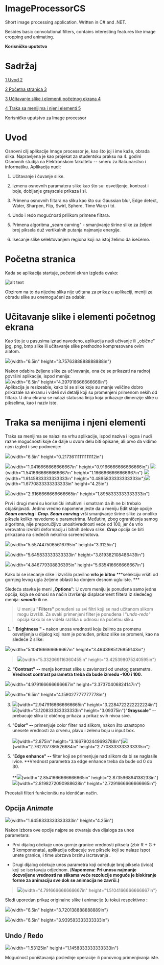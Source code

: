 # ImageProcessorCS
Short image processing application. Written in C# and .NET.

Besides basic convolutional filters, contains interesting features like image cropping and animating.


**Korisničko uputstvo**

**Sadržaj** 
===========

[1 Uvod 2](#uvod)

[2 Početna stranica 3](#početna-stranica)

[3 Učitavanje slike i elementi početnog ekrana
4](#učitavanje-slike-i-elementi-početnog-ekrana)

[4 Traka sa menijima i njeni elementi
5](#traka-sa-menijima-i-njeni-elementi)

Korisničko uputstvo za Image processor

Uvod
====

Osnovni cilj aplikacije Image processor je, kao što joj i ime kaže,
obrada slika. Napravljena je kao projekat za studentsku praksu na 4.
godini Osnovnih studija na Elektronskom fakultetu -- smeru za
Računarstvo i informatiku. Aplikacija nudi:

1.  Učitavanje i čuvanje slike.

2.  Izmenu osnovnih paramatera slike kao što su: osvetljenje, kontrast i
    boje, dobijanje grayscale prikaza i sl.

3.  Primenu osnovnih filtara na sliku kao što su: Gaussian blur, Edge
    detect, Water, Sharpen, Flip, Swirl, Sphere, Time Warp i td.

4.  Undo i redo mogućnosti prilikom primene filtara.

5.  Primena algoritma „seam carving" - smanjivanje širine slike za
    željeni broj piksela duž vertikalnih putanja najmanje energije.

6.  Isecanje slike selektovanjem regiona koji na istoj želimo da
    isečemo.

Početna stranica
================

Kada se aplikacija startuje, početni ekran izgleda ovako:

![alt text](https://imgur.com/a/OZdfbe1)


Obzirom na to da nijedna slika nije učitana za prikaz u aplikaciji,
meniji za obradu slike su onemogućeni za odabir.

Učitavanje slike i elementi početnog ekrana
===========================================

Kao što je u pasusima iznad navedeno, aplikacija nudi učivanje ili
„obične" jpg, png, bmp slike ili učitavanje slike prethodno kompresovane
ovim alatom.

![](media/image2.png){width="6.5in" height="3.7576388888888888in"}

Nakon odabira željene slike za učivavanje, ona će se prikazati na radnoj
površini aplikacije, ispod menija:\
![](media/image3.png){width="6.5in" height="4.397916666666666in"}\
Aplikacija je resizeable, kako bi se slike koje su manje veličine dobro
prikazale na ekranu i videli svi detalji koji su promenjeni primenom
nekih od filtara. U dnu ekrana se nalazi statusna linija koja prikazuje
dimenzije slike u pikselima, kao i naziv iste.

Traka sa menijima i njeni elementi
==================================

Traka sa menijima se nalazi na vrhu aplikacije, ispod naziva i logoa i
nudi razne mogućnosti koje će dalje u ovom delu biti opisane, ali prvo
da vidimo njen izgled i sve podmenije:

![](media/image4.png){width="6.5in" height="0.21736111111111112in"}

![](media/image5.png){width="1.0416666666666667in"
height="0.9166666666666666in"}
![](media/image6.png){width="1.5416666666666667in"
height="1.1666666666666667in"}
![](media/image7.png){width="1.6145833333333333in"
height="0.4895833333333333in"}![](media/image8.png){width="1.6770833333333333in"
height="4.25in"}

![](media/image9.png){width="2.9166666666666665in"
height="1.8958333333333333in"}

Prvi i drugi meni su korisnički intuitivni i smatram da ih ne bi trebalo
objašnjavati. Jedino vredno napomene jeste da u meniju Edit stoje opcije
***Seam carving*** i ***Crop. Seam carving*** vrši smanjivanje širine
slike za onoliko piksela koliko navedemo u parametrima. Međutim, zbog
ograničenja samog algoritma, nije preporučljivo unositivrednosti veće od
100, jer će vrlo verovatno izvršiti deformaciju i bitnih delova slike.
***Crop*** opcija će biti prikazana na sledećih nekoliko screenshotova.

![](media/image10.png){width="5.5574475065616795in" height="3.3125in"}

![](media/image11.png){width="5.645833333333333in"
height="3.819382108486439in"}

![](media/image12.png){width="4.846779308836395in"
height="5.635416666666667in"}

Kako bi se isecanje slike i izvršilo pravilno **vrlo je bitno**
***selekciju vršiti od gornjeg levog ugla željene oblasti ka donjem
desnom uglu iste. ***

Sledeća stavka je meni „**Options**": U ovom meniju je ponuđena samo
jedna opcija, koja se odnosi na način izvršenja displacement filtera iz
sledećeg menija: ***smooth*** ili ne.

> U meniju **"Filters"** ponuđeni su svi filtri koji se nad učitanom
> slikom mogu izvršiti. Za svaki primenjeni filter je ponuđena I
> "*undo-redo"* opcija kako bi se videla razlika u odnosu na početnu
> sliku.

1.  " **Brightness " -** nakon unosa vrednosti koju želimo za promenu
    osvetljenja u dijalog koji nam je ponuđen, prikaz slike se promeni,
    kao na sledeće 2 slike:

![](media/image13.png){width="5.104166666666667in"
height="3.4643985126859143in"}

> ![](media/image14.png){width="5.332069116360455in"
> height="3.425398075240595in"}

2.  **"Contrast" --** menja kontrast slike u zavisnosti od unetog
    parametra. **Vrednost contrast parametra treba da bude između -100
    i 100.**

![](media/image15.png){width="4.979166666666667in"
height="3.37370406824147in"}

![](media/image16.png){width="6.5in" height="4.159027777777778in"}

3.  ![](media/image17.png){width="2.9479166666666665in"
    height="3.2284722222222224in"}![](media/image18.png){width="3.120833333333333in"
    height="3.09375in"}"**Grayscale"** -- prebacuje sliku iz običnog
    prikaza u prikaz svih nivoa sive.

4.  "**Color" --** primenjuje color filter nad slikom, nakon što
    uzastopno unesete vrednosti za crvenu, plavu i zelenu boju u input
    box.\
    \
    ![](media/image19.png){width="2.875in"
    height="3.1667902449693788in"}![](media/image20.png){width="2.762707786526684in"
    height="2.7708333333333335in"}

5.  "**Edge enhance" --** filter koji se primenjuje nad slikom da bi se
    naglasile ivice. **Vrednost parametra za edge enhance treba da bude
    od 0 do 30.\
    \
    **![](media/image21.png){width="2.8541666666666665in"
    height="2.873596894138233in"}
    ![](media/image22.png){width="2.8198272090988628in"
    height="2.7291666666666665in"}

Preostali filteri funkcionišu na identičan način.

Opcija *Animate*
----------------

![](media/image23.png){width="1.6458333333333333in" height="4.25in"}

Nakon izbora ove opcije najpre se otvaraju dva dijaloga za unos
parametara:

-   Prvi dijalog očekuje unos gornje granice vrednosti piksela (zbir R +
    G + B komponenata), aplikacija odbacuje sve piksele koji se nalaze
    ispot unete granice, i time ubrzava brzinu iscrtavanja .

-   Drugi dijalog očekuje unos parametra koji određuje broj piksela
    (ivica) koji se iscrtavaju odjednom. (**Napomena: Pri unosu najmanje
    dozvoljene vrednosti na slikama veće rezolucije moguće je blokiranje
    forme za animaciju sve dok se animacija ne završi.)**

> ![](media/image24.png){width="4.791666666666667in"
> height="1.5104166666666667in"}

Sledi uporedan prikaz originalne slike i animacije (u toku) respektivno
:

![](media/image25.png){width="6.5in" height="3.720138888888889in"}

![](media/image26.png){width="6.5in" height="3.939583333333333in"}

Undo / Redo
-----------

![](media/image27.png){width="1.53125in" height="1.1458333333333333in"}

Mogućnost poništavanja poslednje operacije ili ponovnog primenjivanja
iste.

